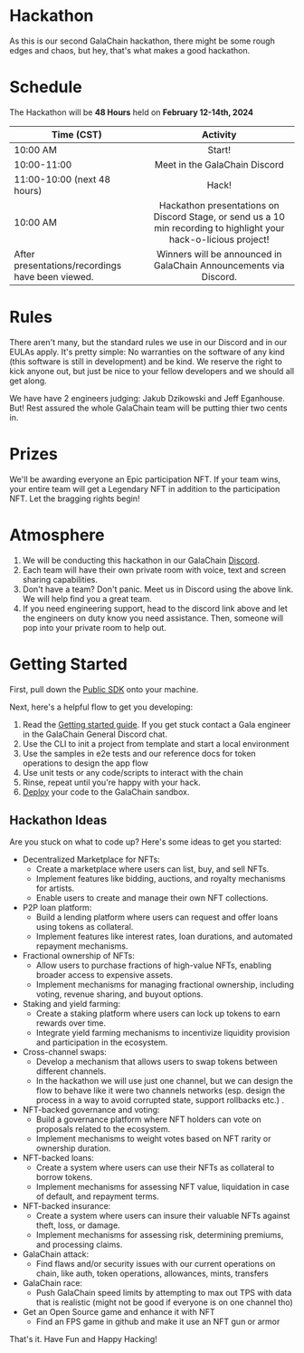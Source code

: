 # Hackathon

As this is our second GalaChain hackathon, there might be some rough edges and chaos, but hey, that's what makes a good hackathon. 

# Schedule

The Hackathon will be **48 Hours** held on **February 12-14th, 2024**

| Time (CST)      | Activity      |
| -------------   |:-------------:|
| 10:00 AM        | Start!        |
| 10:00-11:00     | Meet in the GalaChain Discord   |
| 11:00-10:00 (next 48 hours)        | Hack!     |
| 10:00 AM        | Hackathon presentations on Discord Stage, or send us a 10 min recording to highlight your hack-o-licious project! |
| After presentations/recordings have been viewed. | Winners will be announced in GalaChain Announcements via Discord.|


# Rules

There aren't many, but the standard rules we use in our Discord and in our EULAs apply. It's pretty simple: No warranties on the software of any kind (this software is still in development) and be kind. We reserve the right to kick anyone out, but just be nice to your fellow developers and we should all get along. 

We have have 2 engineers judging: Jakub Dzikowski and Jeff Eganhouse. But! Rest assured the whole GalaChain team will be putting thier two cents in. 

# Prizes

We'll be awarding everyone an Epic participation NFT. If your team wins, your entire team will get a Legendary NFT in addition to the participation NFT. Let the bragging rights begin!

# Atmosphere

1. We will be conducting this hackathon in our GalaChain [Discord](https://discord.com/channels/1063868136375459850/1063868139869319315).
1. Each team will have their own private room with voice, text and screen sharing capabilities.
1. Don't have a team? Don't panic. Meet us in Discord using the above link. We will help find you a great team.
2. If you need engineering support, head to the discord link above and let the engineers on duty know you need assistance. Then, someone will pop into your private room to help out.


# Getting Started

First, pull down the [Public SDK](https://github.com/GalaChain/sdk) onto your machine. 

Next, here's a helpful flow to get you developing:

1. Read the [Getting started guide](getting-started.md). If you get stuck contact a Gala engineer in the GalaChain General Discord chat.
2. Use the CLI to init a project from template and start a local environment
3. Use the samples in e2e tests and our reference docs for token operations to design the app flow
4. Use unit tests or any code/scripts to interact with the chain
5. Rinse, repeat until you're happy with your hack.
6. [Deploy](deploy.md) your code to the GalaChain sandbox.

## Hackathon Ideas

Are you stuck on what to code up? Here's some ideas to get you started:

- Decentralized Marketplace for NFTs:
    - Create a marketplace where users can list, buy, and sell NFTs. 
    - Implement features like bidding, auctions, and royalty mechanisms for artists.
    - Enable users to create and manage their own NFT collections. 
- P2P loan platform:
    - Build a lending platform where users can request and offer loans using tokens as collateral.
    - Implement features like interest rates, loan durations, and automated repayment mechanisms.
- Fractional ownership of NFTs:
    - Allow users to purchase fractions of high-value NFTs, enabling broader access to expensive assets.
    - Implement mechanisms for managing fractional ownership, including voting, revenue sharing, and buyout options.
- Staking and yield farming:
    - Create a staking platform where users can lock up tokens to earn rewards over time.
    - Integrate yield farming mechanisms to incentivize liquidity provision and participation in the ecosystem.
- Cross-channel swaps:
    - Develop a mechanism that allows users to swap tokens between different channels.
    - In the hackathon we will use just one channel, but we can design the flow to behave like it were two channels networks (esp. design the process in a way to avoid corrupted state, support rollbacks etc.) .
- NFT-backed governance and voting:
    - Build a governance platform where NFT holders can vote on proposals related to the ecosystem.
    - Implement mechanisms to weight votes based on NFT rarity or ownership duration.
- NFT-backed loans:
    - Create a system where users can use their NFTs as collateral to borrow tokens. 
    - Implement mechanisms for assessing NFT value, liquidation in case of default, and repayment terms.
- NFT-backed insurance:
    - Create a system where users can insure their valuable NFTs against theft, loss, or damage.
    - Implement mechanisms for assessing risk, determining premiums, and processing claims.
- GalaChain attack:
    - Find flaws and/or security issues with our current operations on chain, like auth, token operations, allowances, mints, transfers
- GalaChain race:
    - Push GalaChain speed limits by attempting to max out TPS with data that is realistic (might not be good if everyone is on one channel tho)
- Get an Open Source game and enhance it with NFT
    - Find an FPS game in github and make it use an NFT gun or armor


That's it. Have Fun and Happy Hacking!